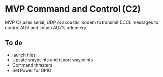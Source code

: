 # MVP Command and Control (C2)
MVP C2 uses serial, UDP or acoustic modem to transmit DCCL messages to control AUV and obtain AUV's odometry.

## To do
- launch files
- Update waypoints and report waypoints
- Command thrusters
- Set Power for GPIO